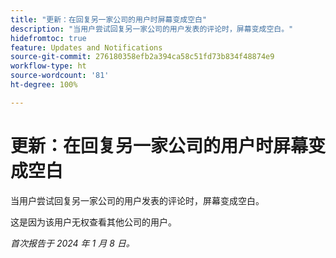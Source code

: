 ```yaml
---
title: "更新：在回复另一家公司的用户时屏幕变成空白"
description: "当用户尝试回复另一家公司的用户发表的评论时，屏幕变成空白。"
hidefromtoc: true
feature: Updates and Notifications
source-git-commit: 276180358efb2a394ca58c51fd73b834f48874e9
workflow-type: ht
source-wordcount: '81'
ht-degree: 100%

---
```



# 更新：在回复另一家公司的用户时屏幕变成空白

当用户尝试回复另一家公司的用户发表的评论时，屏幕变成空白。

这是因为该用户无权查看其他公司的用户。

_首次报告于 2024 年 1 月 8 日。_
